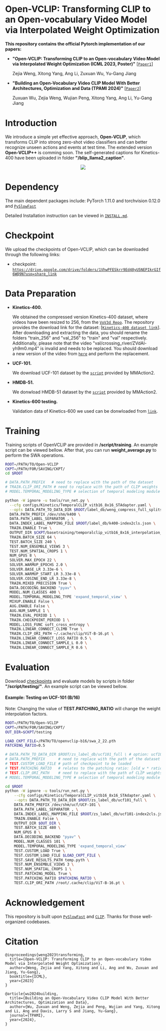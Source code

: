 # Open-VCLIP: Transforming CLIP to an Open-vocabulary Video Model via Interpolated Weight Optimization

**This repository contains the official Pytorch implementation of our papers:**
- **"Open-VCLIP: Transforming CLIP to an Open-vocabulary Video Model via Interpolated Weight Optimization (ICML 2023, Poster)"** [[`Paper1`]](https://arxiv.org/abs/2302.00624)

  Zejia Weng, Xitong Yang, Ang Li,  Zuxuan Wu, Yu-Gang Jiang
- **"Building an Open-Vocabulary Video CLIP Model With Better Architectures, Optimization and Data (TPAMI 2024)"** [[`Paper2`]](https://ieeexplore.ieee.org/stamp/stamp.jsp?tp=&arnumber=10412661)

  Zuxuan Wu, Zejia Weng, Wujian Peng, Xitong Yang, Ang Li, Yu-Gang Jiang  


# Introduction

We introduce a simple yet effective approach, **Open-VCLIP**, which transforms CLIP into strong zero-shot video classifiers and can better recognize unseen actions and events at test time.
The extended version **Open-VCLIP++** is comming soon. The self-generated captions for Kinetics-400 have been uploaded in folder **"/blip\_llama2\_caption"**.

<div align=center>
  <img src='figures/firstpage.png'>
</div>

# Dependency

The main dependent packages include: PyTorch 1.11.0 and torchvision 0.12.0 and [`PySlowFast`](https://github.com/facebookresearch/SlowFast)

Detailed Installation instruction can be viewed in [`INSTALL.md`](https://github.com/wengzejia1/Open-VCLIP/blob/main/INSTALL.md).

# Checkpoint

We upload the checkpoints of Open-VCLIP, which can be downloaded through the following links:

- checkpoint: [`https://drive.google.com/drive/folders/1VhwPFESkrr9Ed40yU5NEPIkrGIf6WQ9N?usp=share_link`](https://drive.google.com/drive/folders/1VhwPFESkrr9Ed40yU5NEPIkrGIf6WQ9N?usp=share_link)

# Data Preparation

- **Kinetics-400.** 

  We obtained the compressed version Kinetics-400 dataset, where videos have been resized to 256, from the [`VoV3d Repo`](https://github.com/youngwanLEE/VoV3D/blob/main/DATA.md#kinetics-400). The repository  provides the download link for the dataset:  [[`Kinetics-400 dataset link`](https://dl.dropbox.com/s/419u0zljf2brsbt/compress.tar.gz)]. After downloading and extracting the data, you should rename the folders "train_256" and "val_256" to "train" and "val" respectively. Additionally, please note that the video "val/crossing_river/ZVdAl-yh9m0.mp4" is invalid and needs to be replaced. You should download a new version of the video from [`here`](https://drive.google.com/file/d/15M07kKQlZEoVzUezppITSnICs83fch8A/view?usp=share_link) and perform the replacement.

- **UCF-101.**

  We download UCF-101 dataset by the [`script`](https://github.com/open-mmlab/mmaction2/blob/main/tools/data/ucf101/download_videos.sh) provided by MMAction2.

- **HMDB-51.**

  We donwload HMDB-51 dataset by the [`script`](https://github.com/open-mmlab/mmaction2/blob/main/tools/data/hmdb51/download_videos.sh) provided by MMAction2.

- **Kinetics-600 testing.**

  Validation data of Kinetics-600 we used can be donwloaded from [`link`](https://pan.baidu.com/s/1d6wI-n3igMdE1rJ2xP2MsA?pwd=c5mu ).

# Training

Training scripts of OpenVCLIP are provided in **/script/training**. An example script can be viewed bellow. After that, you can run **weight_average.py** to perform the SWA operations.

```bash
ROOT=/PATH/TO/Open-VCLIP
CKPT=/PATH/FOR/SAVING/CKPT/
cd $ROOT

# DATA.PATH_PREFIX   # need to replace with the path of the dataset
# TRAIN.CLIP_ORI_PATH # need to replace with the path of CLIP weights
# MODEL.TEMPORAL_MODELING_TYPE # selection of temporal modeling module

python -W ignore -u tools/run_net.py \
  --cfg configs/Kinetics/TemporalCLIP_vitb16_8x16_STAdapter.yaml \
  --opts DATA.PATH_TO_DATA_DIR $ROOT/label_db/weng_compress_full_splits \
  DATA.PATH_PREFIX /dev/shm/k400 \
  DATA.PATH_LABEL_SEPARATOR , \
  DATA.INDEX_LABEL_MAPPING_FILE $ROOT/label_db/k400-index2cls.json \
  TRAIN.ENABLE True \
  OUTPUT_DIR $CKPT/basetraining/temporalclip_vitb16_8x16_interpolation_bugfix_0.5ratio_rand0.0_0.6sample \
  TRAIN.BATCH_SIZE 64 \
  TEST.BATCH_SIZE 240 \
  TEST.NUM_ENSEMBLE_VIEWS 3 \
  TEST.NUM_SPATIAL_CROPS 1 \
  NUM_GPUS 8 \
  SOLVER.MAX_EPOCH 22 \
  SOLVER.WARMUP_EPOCHS 2.0 \
  SOLVER.BASE_LR 3.33e-6 \
  SOLVER.WARMUP_START_LR 3.33e-8 \
  SOLVER.COSINE_END_LR 3.33e-8 \
  TRAIN.MIXED_PRECISION True \
  DATA.DECODING_BACKEND "pyav" \
  MODEL.NUM_CLASSES 400 \
  MODEL.TEMPORAL_MODELING_TYPE 'expand_temporal_view' \
  MIXUP.ENABLE False \
  AUG.ENABLE False \
  AUG.NUM_SAMPLE 1 \
  TRAIN.EVAL_PERIOD 1 \
  TRAIN.CHECKPOINT_PERIOD 1 \
  MODEL.LOSS_FUNC soft_cross_entropy \
  TRAIN.LINEAR_CONNECT_CLIMB True \
  TRAIN.CLIP_ORI_PATH ~/.cache/clip/ViT-B-16.pt \
  TRAIN.LINEAR_CONNECT_LOSS_RATIO 0.5 \
  TRAIN.LINEAR_CONNECT_SAMPLE_L 0.0 \
  TRAIN.LINEAR_CONNECT_SAMPLE_R 0.6 \
```

# Evaluation

Download [checkpoints](https://drive.google.com/drive/folders/1VhwPFESkrr9Ed40yU5NEPIkrGIf6WQ9N?usp=share_link) and evaluate models by scripts in folder **"/script/testing/"**.  An example script can be viewed bellow. 

#### Example: Testing on UCF-101 (B/16)

Note: Changing the value of **TEST.PATCHING_RATIO** will change the weight interpolation factors.

```bash
ROOT=/PATH/TO/Open-VCLIP
CKPT=/PATH/FOR/SAVING/CKPT/
OUT_DIR=$CKPT/testing

LOAD_CKPT_FILE=/PATH/TO/openvclip-b16/swa_2_22.pth
PATCHING_RATIO=0.5

# DATA.PATH_TO_DATA_DIR $ROOT/zs_label_db/ucf101_full \ # option: ucf101full / ucf101_split1 / ucf101_split2 / ucf101_split3 / 
# DATA.PATH_PREFIX      # need to replace with the path of the dataset
# TEST.CUSTOM_LOAD_FILE # path of checkpoint to be loaded
# TEST.PATCHING_RATIO   # relates to the patching ratio: [old_w * ratio + new_w * (1 - ratio)]
# TEST.CLIP_ORI_PATH    # need to replace with the path of CLIP weights
# MODEL.TEMPORAL_MODELING_TYPE # selection of temporal modeling module

cd $ROOT
python -W ignore -u tools/run_net.py \
    --cfg configs/Kinetics/TemporalCLIP_vitb16_8x16_STAdapter.yaml \
    --opts DATA.PATH_TO_DATA_DIR $ROOT/zs_label_db/ucf101_full \
    DATA.PATH_PREFIX /dev/shm/ucf/UCF-101 \
    DATA.PATH_LABEL_SEPARATOR , \
    DATA.INDEX_LABEL_MAPPING_FILE $ROOT/zs_label_db/ucf101-index2cls.json \
    TRAIN.ENABLE False \
    OUTPUT_DIR $OUT_DIR \
    TEST.BATCH_SIZE 480 \
    NUM_GPUS 8 \
    DATA.DECODING_BACKEND "pyav" \
    MODEL.NUM_CLASSES 101 \
    MODEL.TEMPORAL_MODELING_TYPE 'expand_temporal_view'
    TEST.CUSTOM_LOAD True \
    TEST.CUSTOM_LOAD_FILE $LOAD_CKPT_FILE \
    TEST.SAVE_RESULTS_PATH temp.pyth \
    TEST.NUM_ENSEMBLE_VIEWS 3 \
    TEST.NUM_SPATIAL_CROPS 1 \
    TEST.PATCHING_MODEL True \
    TEST.PATCHING_RATIO $PATCHING_RATIO \
    TEST.CLIP_ORI_PATH /root/.cache/clip/ViT-B-16.pt \
```

# Acknowledgement

This repository is built upon [`PySlowFast`](https://github.com/facebookresearch/SlowFast) and [`CLIP`](https://github.com/openai/CLIP). Thanks for those well-organized codebases.

# Citation

```
@inproceedings{weng2023transforming,
  title={Open-VCLIP: Transforming CLIP to an Open-vocabulary Video Model via Interpolated Weight Optimization},
  author={Weng, Zejia and Yang, Xitong and Li, Ang and Wu, Zuxuan and Jiang, Yu-Gang},
  booktitle={ICML},
  year={2023}
}

@article{wu2024building,
  title={Building an Open-Vocabulary Video CLIP Model With Better Architectures, Optimization and Data},
  author={Wu, Zuxuan and Weng, Zejia and Peng, Wujian and Yang, Xitong and Li, Ang and Davis, Larry S and Jiang, Yu-Gang},
  journal={TPAMI},
  year={2024},
}
```
